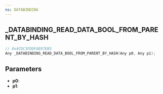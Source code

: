 ```yaml
---
ns: DATABINDING
---
```

## _DATABINDING_READ_DATA_BOOL_FROM_PARENT_BY_HASH

```c
// 0x4CDC3FDDFAE07EB3
Any _DATABINDING_READ_DATA_BOOL_FROM_PARENT_BY_HASH(Any p0, Any p1);
```

## Parameters
* **p0**:
* **p1**:
